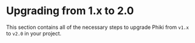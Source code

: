 # Upgrading from 1.x to 2.0

This section contains all of the necessary steps to upgrade Phiki from `v1.x` to `v2.0` in your project.


